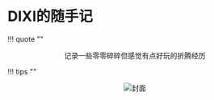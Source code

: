 

# DIXI的随手记

<div id="progress-container">
  <div id="progress-bar"></div>
</div>

!!! quote ""
    <center>
    <div class="xszt">记录一些零零碎碎但感觉有点好玩的折腾经历</div>
    </center>

!!! tips ""
    <center>![](https://cdn.jsdelivr.net/gh/dixiLOG/blogStatic/202502092120.svg "封面")</center>